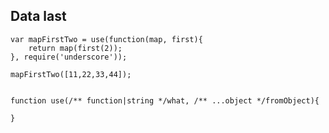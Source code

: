 Data last
---------

    var mapFirstTwo = use(function(map, first){
        return map(first(2));
    }, require('underscore'));

    mapFirstTwo([11,22,33,44]);


    function use(/** function|string */what, /** ...object */fromObject){

    }